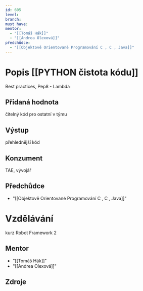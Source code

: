 ```yaml
---
id: 605
level: 
branch: 
must have: 
mentor: 
  - "[[Tomáš Hák]]"
  - "[[Andrea Olexová]]"
předchůdce: 
  - "[[Objektově Orientované Programování C , C , Java]]"
---
```



# Popis [[PYTHON čistota kódu]]
Best practices, Pep8 - Lambda

## Přidaná hodnota
čitelný kód pro ostatní v týmu

## Výstup
přehlednější kód

## Konzument
TAE, vývojář

## Předchůdce

  - "[[Objektově Orientované Programování C , C , Java]]"

# Vzdělávání
kurz Robot Framework 2

## Mentor

  - "[[Tomáš Hák]]"
  - "[[Andrea Olexová]]"

## Zdroje